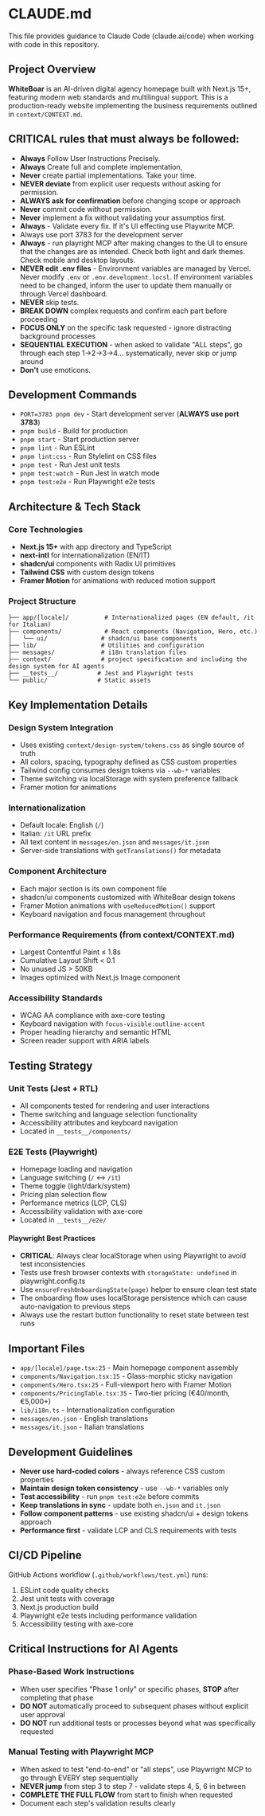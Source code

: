 # CLAUDE.md

This file provides guidance to Claude Code (claude.ai/code) when working with code in this repository.

## Project Overview

**WhiteBoar** is an AI-driven digital agency homepage built with Next.js 15+, featuring modern web standards and multilingual support. This is a production-ready website implementing the business requirements outlined in `context/CONTEXT.md`.

## **CRITICAL** rules that must always be followed:
- **Always** Follow User Instructions Precisely. 
- **Always** Create full and complete implementation, 
- **Never** create partial implementations. Take your time. 
- **NEVER deviate** from explicit user requests without asking for permission. 
- **ALWAYS ask for confirmation** before changing scope or approach
- **Never** commit code without permission.
- **Never** implement a fix without validating your assumptios first.
- **Always** - Validate every fix. If it's UI effecting use Playwrite MCP.
- Always use port 3783 for the development server
- **Always** - run playright MCP after making changes to the UI to ensure that the changes are as intended. Check both light and dark themes. Check mobile and desktop layouts.
- **NEVER edit .env files** - Environment variables are managed by Vercel. Never modify `.env` or `.env.development.locsl`. If environment variables need to be changed, inform the user to update them manually or through Vercel dashboard.
- **NEVER** skip tests. 
- **BREAK DOWN** complex requests and confirm each part before proceeding
- **FOCUS ONLY** on the specific task requested - ignore distracting background processes
- **SEQUENTIAL EXECUTION** - when asked to validate "ALL steps", go through each step 1→2→3→4... systematically, never skip or jump around
- **Don't** use emoticons.

## Development Commands
- `PORT=3783 pnpm dev` - Start development server (**ALWAYS use port 3783**)
- `pnpm build` - Build for production
- `pnpm start` - Start production server
- `pnpm lint` - Run ESLint
- `pnpm lint:css` - Run Stylelint on CSS files
- `pnpm test` - Run Jest unit tests
- `pnpm test:watch` - Run Jest in watch mode
- `pnpm test:e2e` - Run Playwright e2e tests

## Architecture & Tech Stack

### Core Technologies
- **Next.js 15+** with app directory and TypeScript
- **next-intl** for internationalization (EN/IT)
- **shadcn/ui** components with Radix UI primitives
- **Tailwind CSS** with custom design tokens
- **Framer Motion** for animations with reduced motion support

### Project Structure
```
├── app/[locale]/          # Internationalized pages (EN default, /it for Italian)
├── components/            # React components (Navigation, Hero, etc.)
│   └── ui/               # shadcn/ui base components
├── lib/                  # Utilities and configuration
├── messages/             # i18n translation files
├── context/              # project specification and including the design system for AI agents
├── __tests__/           # Jest and Playwright tests
└── public/              # Static assets
```

## Key Implementation Details

### Design System Integration
- Uses existing `context/design-system/tokens.css` as single source of truth
- All colors, spacing, typography defined as CSS custom properties
- Tailwind config consumes design tokens via `--wb-*` variables
- Theme switching via localStorage with system preference fallback
- Framer motion for animations

### Internationalization
- Default locale: English (`/`)
- Italian: `/it` URL prefix
- All text content in `messages/en.json` and `messages/it.json`
- Server-side translations with `getTranslations()` for metadata

### Component Architecture
- Each major section is its own component file
- shadcn/ui components customized with WhiteBoar design tokens
- Framer Motion animations with `useReducedMotion()` support
- Keyboard navigation and focus management throughout

### Performance Requirements (from context/CONTEXT.md)
- Largest Contentful Paint ≤ 1.8s
- Cumulative Layout Shift < 0.1
- No unused JS > 50KB
- Images optimized with Next.js Image component

### Accessibility Standards
- WCAG AA compliance with axe-core testing
- Keyboard navigation with `focus-visible:outline-accent`
- Proper heading hierarchy and semantic HTML
- Screen reader support with ARIA labels

## Testing Strategy

### Unit Tests (Jest + RTL)
- All components tested for rendering and user interactions
- Theme switching and language selection functionality
- Accessibility attributes and keyboard navigation
- Located in `__tests__/components/`

### E2E Tests (Playwright)
- Homepage loading and navigation
- Language switching (`/` ↔ `/it`)
- Theme toggle (light/dark/system)
- Pricing plan selection flow
- Performance metrics (LCP, CLS)
- Accessibility validation with axe-core
- Located in `__tests__/e2e/`

#### Playwright Best Practices
- **CRITICAL**: Always clear localStorage when using Playwright to avoid test inconsistencies
- Tests use fresh browser contexts with `storageState: undefined` in playwright.config.ts
- Use `ensureFreshOnboardingState(page)` helper to ensure clean test state
- The onboarding flow uses localStorage persistence which can cause auto-navigation to previous steps
- Always use the restart button functionality to reset state between test runs

## Important Files

- `app/[locale]/page.tsx:25` - Main homepage component assembly
- `components/Navigation.tsx:15` - Glass-morphic sticky navigation
- `components/Hero.tsx:25` - Full-viewport hero with Framer Motion
- `components/PricingTable.tsx:35` - Two-tier pricing (€40/month, €5,000+)
- `lib/i18n.ts` - Internationalization configuration
- `messages/en.json` - English translations
- `messages/it.json` - Italian translations

## Development Guidelines

- **Never use hard-coded colors** - always reference CSS custom properties
- **Maintain design token consistency** - use `--wb-*` variables only
- **Test accessibility** - run `pnpm test:e2e` before commits
- **Keep translations in sync** - update both `en.json` and `it.json`
- **Follow component patterns** - use existing shadcn/ui + design tokens approach
- **Performance first** - validate LCP and CLS requirements with tests

## CI/CD Pipeline

GitHub Actions workflow (`.github/workflows/test.yml`) runs:
1. ESLint code quality checks
2. Jest unit tests with coverage
3. Next.js production build
4. Playwright e2e tests including performance validation
5. Accessibility testing with axe-core

## Critical Instructions for AI Agents

### Phase-Based Work Instructions
- When user specifies "Phase 1 only" or specific phases, **STOP** after completing that phase
- **DO NOT** automatically proceed to subsequent phases without explicit user approval
- **DO NOT** run additional tests or processes beyond what was specifically requested

### Manual Testing with Playwright MCP
- When asked to test "end-to-end" or "all steps", use Playwright MCP to go through EVERY step sequentially
- **NEVER jump** from step 3 to step 7 - validate steps 4, 5, 6 in between
- **COMPLETE THE FULL FLOW** from start to finish when requested
- Document each step's validation results clearly